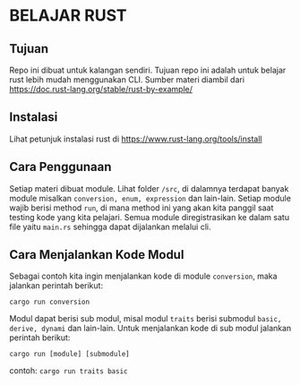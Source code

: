 # BELAJAR RUST

## Tujuan
Repo ini dibuat untuk kalangan sendiri. Tujuan repo ini adalah untuk belajar rust lebih mudah menggunakan CLI.
Sumber materi diambil dari https://doc.rust-lang.org/stable/rust-by-example/

## Instalasi
Lihat petunjuk instalasi rust di https://www.rust-lang.org/tools/install
## Cara Penggunaan
Setiap materi dibuat module. Lihat folder `/src`, di dalamnya terdapat banyak module misalkan `conversion, enum, expression` dan lain-lain.
Setiap module wajib berisi method `run`, di mana method ini yang akan kita panggil saat testing kode yang kita pelajari.
Semua module diregistrasikan ke dalam satu file yaitu `main.rs` sehingga dapat dijalankan melalui cli.

## Cara Menjalankan Kode Modul
Sebagai contoh kita ingin menjalankan kode di module `conversion`, maka jalankan perintah berikut:
```
cargo run conversion
```
Modul dapat berisi sub modul, misal modul `traits` berisi submodul `basic, derive, dynami` dan lain-lain. Untuk menjalankan kode di sub modul jalankan perintah berikut:
```
cargo run [module] [submodule]
```
contoh: `cargo run traits basic`
